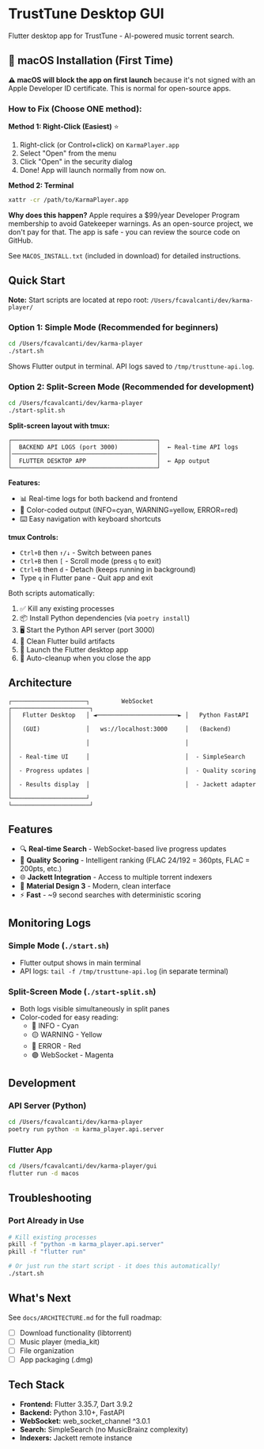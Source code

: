 # TrustTune Desktop GUI

Flutter desktop app for TrustTune - AI-powered music torrent search.

## 🍎 macOS Installation (First Time)

**⚠️ macOS will block the app on first launch** because it's not signed with an Apple Developer ID certificate. This is normal for open-source apps.

### How to Fix (Choose ONE method):

**Method 1: Right-Click (Easiest)** ⭐
1. Right-click (or Control+click) on `KarmaPlayer.app`
2. Select "Open" from the menu
3. Click "Open" in the security dialog
4. Done! App will launch normally from now on.

**Method 2: Terminal**
```bash
xattr -cr /path/to/KarmaPlayer.app
```

**Why does this happen?** Apple requires a $99/year Developer Program membership to avoid Gatekeeper warnings. As an open-source project, we don't pay for that. The app is safe - you can review the source code on GitHub.

See `MACOS_INSTALL.txt` (included in download) for detailed instructions.

## Quick Start

**Note:** Start scripts are located at repo root: `/Users/fcavalcanti/dev/karma-player/`

### Option 1: Simple Mode (Recommended for beginners)

```bash
cd /Users/fcavalcanti/dev/karma-player
./start.sh
```

Shows Flutter output in terminal. API logs saved to `/tmp/trusttune-api.log`.

### Option 2: Split-Screen Mode (Recommended for development)

```bash
cd /Users/fcavalcanti/dev/karma-player
./start-split.sh
```

**Split-screen layout with tmux:**

```
┌─────────────────────────────────────────┐
│  BACKEND API LOGS (port 3000)           │  ← Real-time API logs
│─────────────────────────────────────────│
│  FLUTTER DESKTOP APP                    │  ← App output
└─────────────────────────────────────────┘
```

**Features:**
- 📊 Real-time logs for both backend and frontend
- 🎨 Color-coded output (INFO=cyan, WARNING=yellow, ERROR=red)
- ⌨️ Easy navigation with keyboard shortcuts

**tmux Controls:**
- `Ctrl+B` then `↑/↓` - Switch between panes
- `Ctrl+B` then `[` - Scroll mode (press `q` to exit)
- `Ctrl+B` then `d` - Detach (keeps running in background)
- Type `q` in Flutter pane - Quit app and exit

Both scripts automatically:
1. ✅ Kill any existing processes
2. 📦 Install Python dependencies (via `poetry install`)
3. 🖥️ Start the Python API server (port 3000)
4. 🧹 Clean Flutter build artifacts
5. 🚀 Launch the Flutter desktop app
6. 🛑 Auto-cleanup when you close the app

## Architecture

```
┌─────────────────────┐         WebSocket         ┌──────────────────────┐
│   Flutter Desktop   │ ◄───────────────────────► │   Python FastAPI     │
│   (GUI)             │   ws://localhost:3000     │   (Backend)          │
│                     │                           │                      │
│  - Real-time UI     │                           │  - SimpleSearch      │
│  - Progress updates │                           │  - Quality scoring   │
│  - Results display  │                           │  - Jackett adapter   │
└─────────────────────┘                           └──────────────────────┘
```

## Features

- 🔍 **Real-time Search** - WebSocket-based live progress updates
- 🎯 **Quality Scoring** - Intelligent ranking (FLAC 24/192 = 360pts, FLAC = 200pts, etc.)
- 🌐 **Jackett Integration** - Access to multiple torrent indexers
- 🎨 **Material Design 3** - Modern, clean interface
- ⚡ **Fast** - ~9 second searches with deterministic scoring

## Monitoring Logs

### Simple Mode (`./start.sh`)
- Flutter output shows in main terminal
- API logs: `tail -f /tmp/trusttune-api.log` (in separate terminal)

### Split-Screen Mode (`./start-split.sh`)
- Both logs visible simultaneously in split panes
- Color-coded for easy reading:
  - 🔵 INFO - Cyan
  - 🟡 WARNING - Yellow
  - 🔴 ERROR - Red
  - 🟣 WebSocket - Magenta

## Development

### API Server (Python)
```bash
cd /Users/fcavalcanti/dev/karma-player
poetry run python -m karma_player.api.server
```

### Flutter App
```bash
cd /Users/fcavalcanti/dev/karma-player/gui
flutter run -d macos
```

## Troubleshooting

### Port Already in Use

```bash
# Kill existing processes
pkill -f "python -m karma_player.api.server"
pkill -f "flutter run"

# Or just run the start script - it does this automatically!
./start.sh
```

## What's Next

See `docs/ARCHITECTURE.md` for the full roadmap:

- [ ] Download functionality (libtorrent)
- [ ] Music player (media_kit)
- [ ] File organization
- [ ] App packaging (.dmg)

## Tech Stack

- **Frontend:** Flutter 3.35.7, Dart 3.9.2
- **Backend:** Python 3.10+, FastAPI
- **WebSocket:** web_socket_channel ^3.0.1
- **Search:** SimpleSearch (no MusicBrainz complexity)
- **Indexers:** Jackett remote instance
